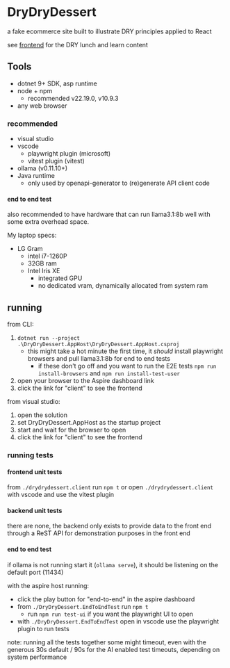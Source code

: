 # DryDryDessert

a fake ecommerce site built to illustrate DRY principles applied to React

see [frontend](./drydrydessert.client/README.md) for the DRY lunch and learn content

## Tools

- dotnet 9+ SDK, asp runtime
- node + npm
   - recommended v22.19.0, v10.9.3
- any web browser

### recommended

- visual studio
- vscode
   - playwright plugin (microsoft)
   - vitest plugin (vitest)
- ollama (v0.11.10+)
- Java runtime
   - only used by  openapi-generator to (re)generate API client code

#### end to end test

also recommended to have hardware that can run llama3.1:8b well with some extra overhead space.

My laptop specs:
- LG Gram
   - intel i7-1260P
   - 32GB ram
   - Intel Iris XE
      - integrated GPU
      - no dedicated vram, dynamically allocated from system ram

## running

from CLI:
1. `dotnet run --project .\DryDryDessert.AppHost\DryDryDessert.AppHost.csproj`
   - this might take a hot minute the first time, it *should* install playwright browsers and pull llama3.1:8b for end to end tests
      - if these don't go off and you want to run the E2E tests `npm run install-browsers` and `npm run install-test-user`
1. open your browser to the Aspire dashboard link
1. click the link for "client" to see the frontend

from visual studio:
1. open the solution
1. set DryDryDessert.AppHost as the startup project
1. start and wait for the browser to open
1. click the link for "client" to see the frontend

### running tests

#### frontend unit tests

from `./drydrydessert.client` run `npm t`
or open `./drydrydessert.client` with vscode and use the vitest plugin

#### backend unit tests

there are none, the backend only exists to provide data to the front end through a ReST API for demonstration purposes in the front end

#### end to end test

if ollama is not running start it (`ollama serve`), it should be listening on the default port (11434)

with the aspire host running:
- click the play button for "end-to-end" in the aspire dashboard
- from `./DryDryDessert.EndToEndTest` run `npm t`
   - run `npm run test-ui` if you want the playwright UI to open
- with `./DryDryDessert.EndToEndTest` open in vscode use the playwright plugin to run tests

note: running all the tests together some might timeout, even with the generous 30s default / 90s for the AI enabled test timeouts, depending on system performance
